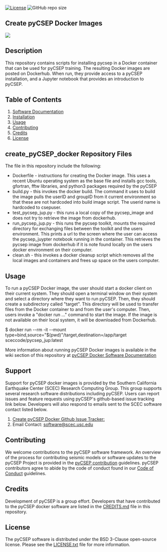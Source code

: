 [![License](https://img.shields.io/badge/License-BSD_3--Clause-blue.svg)](https://opensource.org/licenses/BSD-3-Clause)
![GitHub repo size](https://img.shields.io/github/repo-size/sceccode/create_pycsep_docker)

## Create pyCSEP Docker Images

<a href="http://www.scec.org/research"><img src="https://github.com/sceccode/create_pycsep_docker/wiki/images/csep_logo.png"></a>

## Description 

This repository contains scripts for installing pycsep in a Docker container that can be used for pyCSEP training. The resulting Docker images are posted on Dockerhub. When run, they provide access to a pyCSEP installation, and a Jupyter notebook that provides an introduction to pyCSEP.

## Table of Contents
1. [Software Documentation](https://github.com/SCECcode/create_pycsep_docker/wiki)
2. [Installation](#installation)
3. [Usage](#usage)
4. [Contributing](#contributing)
5. [Credits](#credit)
6. [License](#license)

## create_pyCSEP_docker Repository Files

The file in this repository include the following:

* Dockerfile - instructions for creating the Docker image. This uses a recent Ubuntu operating system as the
base file and installs gcc tools, gfortran, fftw libraries, and python3 packages required by the pyCSEP
* build.py - this invokes the docker build. The command it uses to build the image pulls the userID and groupID from it
current environment so that these are not hardcoded into build image script. The userid name is hardcoded to csepuser.
* test_pycsep_jup.py - this runs a local copy of the pycsep_image and does not try to retrieve the image from dockerhub.
* run_pycsep_jup.py - this runs the pycsep toolkit,  mounts the required directory for exchanging files between the toolkit
and the users environment. This prints a url to the screen where the user can access the pycsep_juypter notebook running in the container. This retrieves the pycsep image from dockerhub if it is note found locally on the users docker environment on their computer.
* clean.sh - this invokes a docker cleanup script which removes all the local images and containers and frees up space
on the users computer.

## Usage
To run a pyCSEP Docker image, the user should start a docker client on their current system. They should open a terminal window on their system and select a directory where they want to run pyCSEP. Then, they should create a subdirectory called "target". This directory will be used to transfer files from the Docker container to and from the user's computer. Then, users invoke a "docker run ..." command to start the image. If the image is not available on their local system, it will be downloaded from Dockerhub.

$ docker run --rm -it --mount type=bind,source="$(pwd)"/target,destination=/app/target  sceccode/pycsep_jup:latest

More information about running pyCSEP Docker images is available in the wiki section of this repository at [pyCSEP Docker Software Documentation](https://github.com/SCECcode/create_pycsep_docker/wiki)

## Support
Support for pyCSEP docker images is provided by the Southern California Earthquake Center (SCEC) Research Computing Group. This group supports several research software distributions including pyCSEP. Users can report issues and feature requests using pyCSEP's github-based issue tracking link below. Developers will also respond to emails sent to the SCEC software contact listed below.
1. [Create pyCSEP Docker Github Issue Tracker:](https://github.com/SCECcode/create_pycsep_docker/issues)
2. Email Contact: software@scec.usc.edu

## Contributing
We welcome contributions to the pyCSEP software framework. An overview of the process for contributing seismic models or software updates to the pyCSEP Project is provided in the [pyCSEP contribution](CONTRIBUTING.md) guidelines. pyCSEP contributors agree to abide by the code of conduct found in our [Code of Conduct](CODE_OF_CONDUCT.md) guidelines.

## Credits
Development of pyCSEP is a group effort. Developers that have contributed to the pyCSEP docker software are listed in the [CREDITS.md](CREDITS.md) file in this repository.

## License
The pyCSEP software is distributed under the BSD 3-Clause open-source license. Please see the [LICENSE.txt](LICENSE.txt) file for more information.
